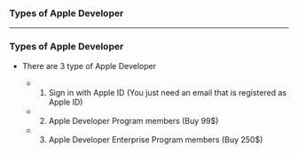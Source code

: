 ### Types of Apple Developer

-------------------------------

### Types of Apple Developer

* There are 3 type of Apple Developer

  * 1. Sign in with Apple ID (You just need an email that is registered as Apple ID)
  * 2. Apple Developer Program members (Buy 99$)
  * 3. Apple Developer Enterprise Program members (Buy 250$)
